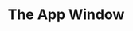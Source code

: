 ---
layout: default
bodyclass: chapter
title: The App Window
course: levelthree

slides:


  - content: |

      # The App Window
      _Creating a visual container for your application_



  - content: |
      
      ## Creating a Window

      Create a file called `window-demo.py` with the following code:

      ```python
      import tkinter
      window = tkinter.Tk()
      window.mainloop()
      ```

      You should see a window when you run your app.
      {:.checkpoint}

    notes: |

      To get started creating our app, the first thing we need to do is import tkinter and create an app window.

      Importing tkinter allows us to create windows and also the widgets that we explore later.

      Calling the `mainloop` function starts your app running, and should always be done after setup.




  - content: |
      ## Customising the Title

      Customise your app's name:

      ```python
      import tkinter
      window = tkinter.Tk()

      window.title("Window Demo")

      window.mainloop()
      ```
      {: data-line="1-2, 6" }

      Your window should now have a customised title bar.
      {:.checkpoint}
    
    notes: |

      The default window has no title.

      We can customise our window a little using methods provided by tkinter.



  - content: |
      ## Customising the Window Size

      Customise the window size:

      ```python
      import tkinter
      window = tkinter.Tk()

      window.title("Widget Demo")
      window.geometry("800x600")

      window.mainloop()
      ```
      {: data-line="1-4, 7" }

      Your window should now be bigger.
      {:.checkpoint}
    
    notes: |

      The default window is 200 pixels square when there is nothing in it.

      Once widgets are added, the window automatically sizes itself to fit its content.


## TODO: Customise the window location


## TODO: Center the window on the screen




  - content: |

      ![Thumbs Up!]([[BASE_URL]]/theme/assets/images/thumbs-up.svg){: height="200"}

      ## The App Window: Complete!

      Great, now let's look at some widgets...

      [Take me to the next chapter!](label.html)

    notes: |

      Great! That's the basics out of the way, now let's move on to layouts.

    


    
---